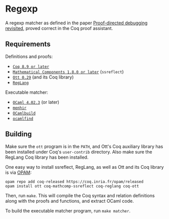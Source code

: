 Regexp
======

A regexp matcher as defined in the paper [Proof-directed debugging revisited](https://www.cambridge.org/core/journals/journal-of-functional-programming/article/educational-pearl-proof-directed-debugging-revisited-for-a-first-order-version/F7CC0A759398A52C35F21F13236C0E00), proved correct in the Coq proof assistant.

Requirements
------------

Definitions and proofs:

- [`Coq 8.9 or later`](https://coq.inria.fr/download)
- [`Mathematical Components 1.8.0 or later`](http://math-comp.github.io/math-comp/) (`ssreflect`)
- [`Ott 0.29`](https://github.com/ott-lang/ott) (and its Coq library)
- [`RegLang`](https://github.com/chdoc/coq-reglang)

Executable matcher:

- [`OCaml 4.02.3`](https://ocaml.org) (or later)
- [`menhir`](http://gallium.inria.fr/~fpottier/menhir/)
- [`OCamlbuild`](https://github.com/ocaml/ocamlbuild)
- [`ocamlfind`](https://ocaml.org)

Building
--------

Make sure the `ott` program is in the `PATH`, and Ott's Coq auxiliary library has been installed under Coq's `user-contrib` directory. Also make sure the RegLang Coq library has been installed.

One easy way to install ssreflect, RegLang, as well as Ott and its Coq library is via [OPAM](http://opam.ocaml.org/doc/Install.html):
```
opam repo add coq-released https://coq.inria.fr/opam/released
opam install ott coq-mathcomp-ssreflect coq-reglang coq-ott
```

Then, run `make`. This will compile the Coq syntax and relation definitions along with the proofs and functions, and extract OCaml code.

To build the executable matcher program, run `make matcher`.
